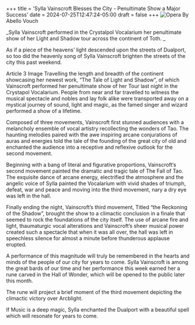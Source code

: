 +++
title = 'Sylla Vainscroft Blesses the City - Penultimate Show a Major Success'
date = 2024-07-25T12:47:24-05:00
draft = false
+++
![Opera](opera.jpg)
By Abello Vouch

_Sylla Vainscroft performed in the Crystalpol Vocalarium her penultimate show of her Light and Shadow tour across the continent of Toth. _

As if a piece of the heavens’ light descended upon the streets of Dualport, so too did the heavenly song of Sylla Vainscroft brighten the streets of the city this past weekend.

Article 3 Image
Travelling the length and breadth of the continent showcasing her newest work, “The Tale of Light and Shadow”, of which Vainscroft performed her penultimate show of her Tour last night in the Crystapol Vocalarium. People from near and far travelled to witness the musical spectacle and nobles and lay folk alike were transported away on a mystical journey of sound, light and magic, as the famed singer and wizard performed a show of a lifetime.

Composed of three movements, Vainscroft first stunned audiences with a melancholy ensemble of vocal artistry recollecting the wonders of Tao. The haunting melodies paired with the awe inspiring arcane conjurations of auras and energies told the tale of the founding of the great city of old and enchanted the audience into a receptive and reflexive outlook for the second movement.

Beginning with a bang of literal and figurative proportions, Vainscroft‘s second movement painted the dramatic and tragic tale of The Fall of Tao. The exquisite dance of arcane energy, electrified the atmosphere and the angelic voice of Sylla painted the Vocalarium with vivid shades of triumph, defeat, war and peace and moving into the third movement, nary a dry eye was left in the hall.

Finally ending the night, Vainscroft’s third movement, Titled “the Reckoning of the Shadow”, brought the show to a climactic conclusion in a finale that seemed to rock the foundations of the city itself. The use of arcane fire and light, thaumaturgic vocal alterations and Vainscroft’s sheer musical power created such a spectacle that when it was all over, the hall was left in speechless silence for almost a minute before thunderous applause erupted.

A performance of this magnitude will truly be remembered in the hearts and minds of the people of our city for years to come. Sylla Vainscroft is among the great bards of our time and her performance this week earned her a rune carved in the Hall of Wonder, which will be opened to the public later this month.

The rune will project a brief moment of the third movement depicting the climactic victory over Arcblight.

If Music is a deep magic, Sylla enchanted the Dualport with a beautiful spell which will resonate for years to come.